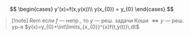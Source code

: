 $$
\begin{cases}
y'(x)=f(x,y(x))\\
y(x_{0}) = y_{0}
\end{cases}
$$
>[!note] Rem
>если $f$ — непр., то $y$ — реш. задачи Коши $\iff y$  — реш. ур-я $y(x)=y_{0}+\int\limits_{x_{0}}^{x}f(t,y(t))\,dt$
